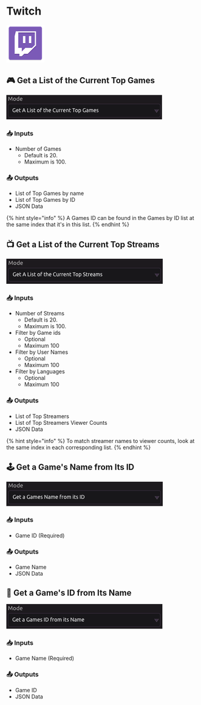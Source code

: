 # Twitch

![Work with Twitch data.](../../.gitbook/assets/twitch.png)

## 🎮 Get a List of the Current Top Games

![](../../.gitbook/assets/screen-shot-2019-07-16-at-5.56.37-pm.png)

### 📥 Inputs

* Number of Games
  * Default is 20.
  * Maximum is 100.

### 📤 Outputs

* List of Top Games by name
* List of Top Games by ID
* JSON Data

{% hint style="info" %}
A Games ID can be found in the Games by ID list at the same index that it's in this list.
{% endhint %}

## 📺 Get a List of the Current Top Streams

![](../../.gitbook/assets/screen-shot-2019-07-16-at-5.57.10-pm.png)

### 📥 Inputs

* Number of Streams
  * Default is 20.
  * Maximum is 100.
* Filter by Game ids
  * Optional
  * Maximum 100
* Filter by User Names
  * Optional
  * Maximum 100
* Filter by Languages
  * Optional
  * Maximum 100

### 📤 Outputs

* List of Top Streamers
* List of Top Streamers Viewer Counts
* JSON Data

{% hint style="info" %}
To match streamer names to viewer counts, look at the same index in each corresponding list.
{% endhint %}

## 🕹 Get a Game's Name from Its ID

![](../../.gitbook/assets/screen-shot-2019-07-16-at-5.57.24-pm.png)

### 📥 Inputs

* Game ID \(Required\)

### 📤 Outputs

* Game Name
* JSON Data

## 🤖 Get a Game's ID from Its Name

![](../../.gitbook/assets/screen-shot-2019-07-16-at-5.57.38-pm.png)

### 📥 Inputs

* Game Name \(Required\)

### 📤 Outputs

* Game ID
* JSON Data

